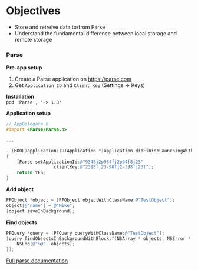 # Objectives
* Store and retreive data to/from Parse
* Understand the fundamental difference between local storage and remote storage

### Parse

**Pre-app setup**  
1) Create a Parse application on https://parse.com
2) Get `Application ID` and `Client Key` (Settings -> Keys)

**Installation**   
`pod 'Parse', '~> 1.8'`

**Application setup**  
```objective-c
// AppDelegate.h
#import <Parse/Parse.h>

...

- (BOOL)application:(UIApplication *)application didFinishLaunchingWithOptions:(NSDictionary *)launchOptions
{
    [Parse setApplicationId:@"9348j2p934fj2p94f8j23"
                  clientKey:@"2398fj23-98fj2-398fj23f"];
    return YES;
}

```

**Add object**
```objective-c
PFObject *object = [PFObject objectWithClassName:@"TestObject"];
object[@"name"] = @"Mike";
[object saveInBackground];
```

**Find objects**
```objective-c
PFQuery *query = [PFQuery queryWithClassName:@"TestObject"];
[query findObjectsInBackgroundWithBlock:^(NSArray * objects, NSError * error) {
    NSLog(@"%@", objects);
}];
```

[Full parse documentation](https://parse.com/docs/ios/guide)
